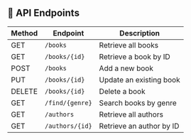 ## 📘 API Endpoints

| Method | Endpoint          | Description               |
|--------|-------------------|---------------------------|
| GET    | `/books`          | Retrieve all books        |
| GET    | `/books/{id}`     | Retrieve a book by ID     |
| POST   | `/books`          | Add a new book            |
| PUT    | `/books/{id}`     | Update an existing book   |
| DELETE | `/books/{id}`     | Delete a book             |
| GET    | `/find/{genre}`   | Search books by genre     |
| GET    | `/authors`        | Retrieve all authors      |
| GET    | `/authors/{id}`   | Retrieve an author by ID  |

